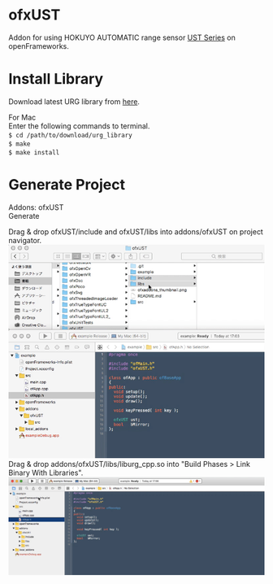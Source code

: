 # ofxUST
Addon for using HOKUYO AUTOMATIC range sensor [UST Series](http://www.hokuyo-aut.co.jp/search/single.php?serial=16) on openFrameworks.

# Install Library
Download latest URG library from [here](https://sourceforge.net/projects/urgnetwork/files/urg_library/).

For Mac  
Enter the following commands to terminal.  
`$ cd /path/to/download/urg_library`  
`$ make`  
`$ make install`  

# Generate Project
Addons: ofxUST  
Generate  
  
Drag & drop ofxUST/include and ofxUST/libs into addons/ofxUST on project navigator.  
![step01](img-step01.gif)
Drag & drop addons/ofxUST/libs/liburg_cpp.so into "Build Phases > Link Binary With Libraries".  
![step02](img-step02.gif)